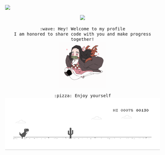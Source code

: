 ![](https://komarev.com/ghpvc/?username=axehco&color=yellowgreen)
<p align="center">
  <img src="https://user-images.githubusercontent.com/5679180/79618120-0daffb80-80be-11ea-819e-d2b0fa904d07.gif" width="27px">
  <br><br>
  <samp>
    :wave: Hey! Welcome to my profile
    <br>I am honored to share code with you and make progress together!
    <br>
    <img src="https://github.com/Axehco/Axehco/blob/main/loading/Kamado-Nezuko.gif" width="150px" height="150px" align="center">
    <br><br>:pizza: Enjoy yourself<br>
  </samp>
  <img src="https://github.com/Axehco/Axehco/blob/main/loading/dino.gif">
</p>



<!--
**Axehco/Axehco** is a ✨ _special_ ✨ repository because its `README.md` (this file) appears on your GitHub profile.

Here are some ideas to get you started:

- 🔭 I’m currently working on ...
- 🌱 I’m currently learning ...
- 👯 I’m looking to collaborate on ...
- 🤔 I’m looking for help with ...
- 💬 Ask me about ...
- 📫 How to reach me: ...
- 😄 Pronouns: ...
- ⚡ Fun fact: ...
-->
